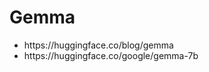 # Gemma
<ul><li>
https://huggingface.co/blog/gemma
</li>
<li>
https://huggingface.co/google/gemma-7b
</li>
</ul>
